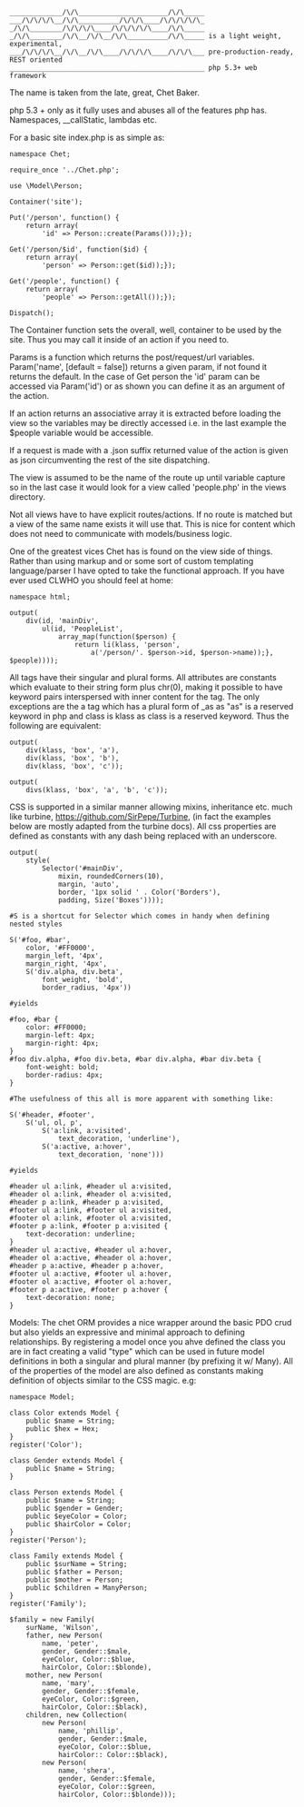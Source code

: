 	_____________/\/\______________________/\/\_____ 
	___/\/\/\/\__/\/\__________/\/\/\____/\/\/\/\/\_ 
	_/\/\________/\/\/\/\____/\/\/\/\/\____/\/\_____
	_/\/\________/\/\__/\/\__/\/\__________/\/\_____ is a light weight, experimental,
	___/\/\/\/\__/\/\__/\/\____/\/\/\/\____/\/\/\___ pre-production-ready, REST oriented
	________________________________________________ php 5.3+ web framework

The name is taken from the late, great, Chet Baker.

php 5.3 + only as it fully uses and abuses all of the features php has. Namespaces, __callStatic, lambdas etc. 

For a basic site index.php is as simple as: 

	namespace Chet;
	
	require_once '../Chet.php';

	use \Model\Person;
	
	Container('site'); 

	Put('/person', function() { 
		return array(
			'id' => Person::create(Params()));});
		
	Get('/person/$id', function($id) {
		return array(
			'person' => Person::get($id));});
			
	Get('/people', function() { 
		return array(
			'people' => Person::getAll());});

	Dispatch();

The Container function sets the overall, well, container to be used by the site. Thus you may call it inside of an action if you need to. 

Params is a function which returns the post/request/url variables. Param('name', [default = false]) returns a given param, if not found it returns the default. In the case of Get person the 'id' param can be accessed via Param('id') or as shown you can define it as an argument of the action. 

If an action returns an associative array it is extracted before loading the view so the variables may be directly accessed i.e. in the last example the $people variable would be accessible. 

If a request is made with a .json suffix returned value of the action is given as json circumventing the rest of the site dispatching.

The view is assumed to be the name of the route up until variable capture so in the last case it would look for a view called 'people.php' in the views directory. 

Not all views have to have explicit routes/actions. If no route is matched but a view of the same name exists it will use that. This is nice for content which does not need to communicate with models/business logic. 

One of the greatest vices Chet has is found on the view side of things. Rather than using markup and or some sort of custom templating language/parser I have opted to take the functional approach. If you have ever used CLWHO you should feel at home:

	namespace html;

	output(
		div(id, 'mainDiv',
			ul(id, 'PeopleList',
				array_map(function($person) { 
					return li(klass, 'person', 
						a('/person/'. $person->id, $person->name));}, $people))));

All tags have their singular and plural forms. All attributes are constants which evaluate to their string form plus chr(0), making it possible to have keyword pairs interspersed with inner content for the tag. The only exceptions are the a tag which has a plural form of _as as "as" is a reserved keyword in php and class is klass as class is a reserved keyword. Thus the following are equivalent: 

	output(
		div(klass, 'box', 'a'), 
		div(klass, 'box', 'b'), 
		div(klass, 'box', 'c'));

	output(
		divs(klass, 'box', 'a', 'b', 'c'));

CSS is supported in a similar manner allowing mixins, inheritance etc. much like turbine, https://github.com/SirPepe/Turbine,  (in fact the examples below are mostly adapted from the turbine docs). All css properties are defined as constants with any dash being replaced with an underscore. 

	output(
		style(
			Selector('#mainDiv', 
				mixin, roundedCorners(10), 
				margin, 'auto',
				border, '1px solid ' . Color('Borders'),
				padding, Size('Boxes')))); 
	
	#S is a shortcut for Selector which comes in handy when defining nested styles
	
	S('#foo, #bar',
	    color, '#FF0000',
	    margin_left, '4px',
	    margin_right, '4px',
	    S('div.alpha, div.beta',
	        font_weight, 'bold',
	        border_radius, '4px'))

	#yields 
	
	#foo, #bar {
        color: #FF0000;
        margin-left: 4px;
        margin-right: 4px;
    }
    #foo div.alpha, #foo div.beta, #bar div.alpha, #bar div.beta {
        font-weight: bold;
        border-radius: 4px;
    }

	#The usefulness of this all is more apparent with something like:
	
	S('#header, #footer',
	    S('ul, ol, p',
	        S('a:link, a:visited',
	            text_decoration, 'underline'),
	        S('a:active, a:hover',
	            text_decoration, 'none')))
	
	#yields
	
	#header ul a:link, #header ul a:visited,
	#header ol a:link, #header ol a:visited,
	#header p a:link, #header p a:visited,
	#footer ul a:link, #footer ul a:visited,
	#footer ol a:link, #footer ol a:visited,
	#footer p a:link, #footer p a:visited {
		text-decoration: underline;
	}
	#header ul a:active, #header ul a:hover,
	#header ol a:active, #header ol a:hover,
	#header p a:active, #header p a:hover,
	#footer ul a:active, #footer ul a:hover,
	#footer ol a:active, #footer ol a:hover,
	#footer p a:active, #footer p a:hover {
		text-decoration: none;
	}
	
   
Models: 
The chet ORM provides a nice wrapper around the basic PDO crud but also yields an expressive and minimal approach to defining relationships. By registering a model once you ahve defined the class you are in fact creating a valid "type" which can be used in future model definitions in both a singular and plural manner (by prefixing it w/ Many). All of the properties of the model are also defined as constants making definition of objects similar to the CSS magic. e.g: 

	namespace Model;

	class Color extends Model {
		public $name = String;
		public $hex = Hex;
	}
	register('Color');

	class Gender extends Model {
		public $name = String;
	}

	class Person extends Model {
		public $name = String;
		public $gender = Gender;
		public $eyeColor = Color;
		public $hairColor = Color;
	}
	register('Person');

	class Family extends Model {
		public $surName = String;
		public $father = Person;
		public $mother = Person;
		public $children = ManyPerson;
	}
	register('Family');

	$family = new Family(
		surName, 'Wilson',
		father, new Person(
			name, 'peter',
			gender, Gender::$male,
			eyeColor, Color::$blue,
			hairColor, Color::$blonde),
		mother, new Person(
			name, 'mary',
			gender, Gender::$female,
			eyeColor, Color::$green,
			hairColor, Color::$black),
		children, new Collection(
			new Person(
				name, 'phillip',
				gender, Gender::$male,
				eyeColor, Color::$blue,
				hairColor:: Color::$black),
			new Person(
				name, 'shera',
				gender, Gender::$female,
				eyeColor, Color::$green, 
				hairColor, Color::$blonde)));

